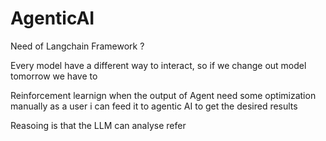 # AgenticAI

Need of Langchain Framework ?

Every model have a different way to interact, so if we change out model tomorrow we have to 


Reinforcement learnign when the output of Agent need some optimization manually as a user i can feed it to agentic AI to get the desired results 

Reasoing is that the LLM can analyse refer
